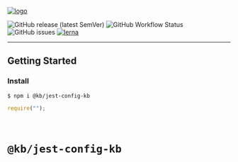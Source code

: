 [![logo](https://keithboice.github.io/.github/assets/logo.png)](https://raw.githubusercontent.com/keithboice/.github/docs/assets/logo.png)

![GitHub release (latest SemVer)](https://img.shields.io/github/v/release/keithboice/kb?sort=semver&style=for-the-badge)
![GitHub Workflow Status](https://img.shields.io/github/workflow/status/keithboice/kb/ci?style=for-the-badge)
![GitHub issues](https://img.shields.io/github/issues-raw/keithboice/kb?style=for-the-badge)
[![lerna](https://img.shields.io/badge/maintained%20with-lerna-cc00ff.svg?style=for-the-badge)](https://lerna.js.org/)

---

## Getting Started

### Install

```shell
$ npm i @kb/jest-config-kb
```

```javascript
require("");
```

<br />

# `@kb/jest-config-kb`
